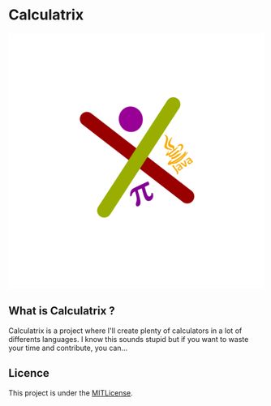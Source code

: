 # Calculatrix

![logoCalculatrix](https://github.com/Yagi-404/Calculatrix/blob/main/assets/logo.svg " ")

## What is Calculatrix ?

Calculatrix is a project where I'll create plenty of calculators in a lot of differents languages.
I know this sounds stupid but if you want to waste your time and contribute, you can...

## Licence

This project is under the [MITLicense](https://mit-license.org/).